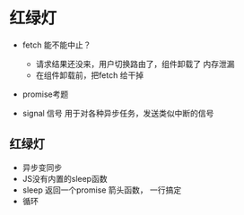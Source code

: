 # 红绿灯

- fetch 能不能中止？
    - 请求结果还没来，用户切换路由了，组件卸载了 内存泄漏
    - 在组件卸载前，把fetch 给干掉

- promise考题 

- signal
    信号
    用于对各种异步任务，发送类似中断的信号

## 红绿灯
- 异步变同步 
- JS没有内置的sleep函数
- sleep 返回一个promise 
    箭头函数， 一行搞定
- 循环